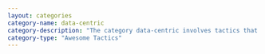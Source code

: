 ```yaml
---
layout: categories
category-name: data-centric
category-description: "The category data-centric involves tactics that aim to modify data to make software more environmentally sustainable. These tactics are applicable mostly for data-driven systems."
category-type: "Awesome Tactics"
---
```

